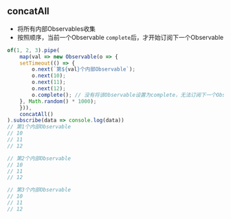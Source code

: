 ## concatAll
- 将所有内部Observables收集
- 按照顺序，当前一个Observable `complete`后，才开始订阅下一个Observable
```js
of(1, 2, 3).pipe(
    map(val => new Observable(o => {
    setTimeout(() => {
        o.next(`第${val}个内部Observable`);
        o.next(10);
        o.next(11);
        o.next(12);
        o.complete(); // 没有将该Observable设置为complete，无法订阅下一个Observable
    }, Math.random() * 1000);
    })),
    concatAll()
).subscribe(data => console.log(data))
// 第1个内部Observable
// 10
// 11
// 12

// 第2个内部Observable
// 10
// 11
// 12

// 第3个内部Observable
// 10
// 11
// 12
```
